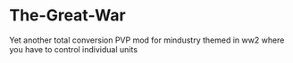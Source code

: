 # The-Great-War
Yet another total conversion PVP mod for mindustry themed in ww2 where you have to control individual units
